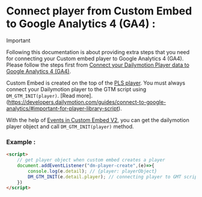 # Connect player from Custom Embed to Google Analytics 4 (GA4) :

> [!IMPORTANT]  
> Following this documentation is about providing extra steps that you need for connecting your Custom embed player to Google Analytics 4 (GA4). Please follow the steps first from [Connect your Dailymotion Player data to Google Analytics 4 (GA4)](https://developers.dailymotion.com/guides/connect-to-google-analytics/).

Custom Embed is created on the top of the [PLS player](https://developers.dailymotion.com/player/#player-library-script). You must always connect your Dailymotion player to the GTM script using `DM_GTM_INIT(player)`. [Read more].(https://developers.dailymotion.com/guides/connect-to-google-analytics/#important-for-player-library-script).

With the help of [Events in Custom Embed V2](https://dmvs-apac.github.io/custom-embed-v2/custom_events), you can get the dailymotion player object and call `DM_GTM_INIT(player)` method.

### Example : 
```html
<script>
    // get player object when custom embed creates a player
    document.addEventListener("dm-player-create",(e)=>{
        console.log(e.detail); // {player: playerObject}
        DM_GTM_INIT(e.detail.player); // connecting player to GMT script
    })
</script>
```
